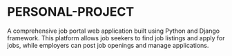 # PERSONAL-PROJECT
A comprehensive job portal web application built using Python and Django framework. This platform allows job seekers to find job listings and apply for jobs, while employers can post job openings and manage applications.
